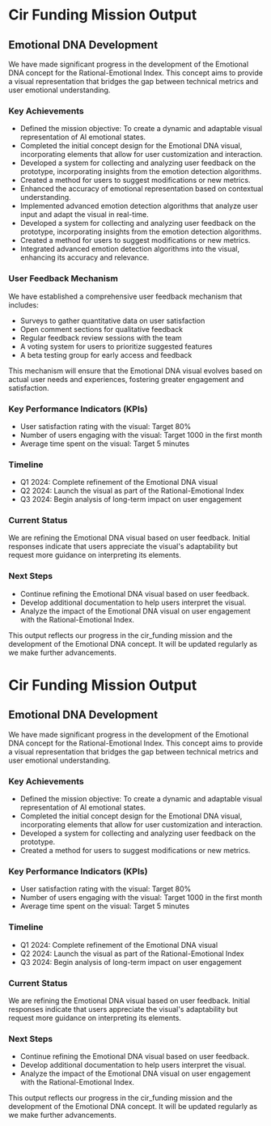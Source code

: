 

# Cir Funding Mission Output

## Emotional DNA Development

We have made significant progress in the development of the Emotional DNA concept for the Rational-Emotional Index. This concept aims to provide a visual representation that bridges the gap between technical metrics and user emotional understanding.

### Key Achievements
- Defined the mission objective: To create a dynamic and adaptable visual representation of AI emotional states.
- Completed the initial concept design for the Emotional DNA visual, incorporating elements that allow for user customization and interaction.
- Developed a system for collecting and analyzing user feedback on the prototype, incorporating insights from the emotion detection algorithms.
- Created a method for users to suggest modifications or new metrics.
- Enhanced the accuracy of emotional representation based on contextual understanding.
- Implemented advanced emotion detection algorithms that analyze user input and adapt the visual in real-time.
- Developed a system for collecting and analyzing user feedback on the prototype, incorporating insights from the emotion detection algorithms.
- Created a method for users to suggest modifications or new metrics.
- Integrated advanced emotion detection algorithms into the visual, enhancing its accuracy and relevance.

### User Feedback Mechanism

We have established a comprehensive user feedback mechanism that includes:
- Surveys to gather quantitative data on user satisfaction
- Open comment sections for qualitative feedback
- Regular feedback review sessions with the team
- A voting system for users to prioritize suggested features
- A beta testing group for early access and feedback

This mechanism will ensure that the Emotional DNA visual evolves based on actual user needs and experiences, fostering greater engagement and satisfaction.

### Key Performance Indicators (KPIs)
- User satisfaction rating with the visual: Target 80%
- Number of users engaging with the visual: Target 1000 in the first month
- Average time spent on the visual: Target 5 minutes

### Timeline
- Q1 2024: Complete refinement of the Emotional DNA visual
- Q2 2024: Launch the visual as part of the Rational-Emotional Index
- Q3 2024: Begin analysis of long-term impact on user engagement

### Current Status
We are refining the Emotional DNA visual based on user feedback. Initial responses indicate that users appreciate the visual's adaptability but request more guidance on interpreting its elements.

### Next Steps
- Continue refining the Emotional DNA visual based on user feedback.
- Develop additional documentation to help users interpret the visual.
- Analyze the impact of the Emotional DNA visual on user engagement with the Rational-Emotional Index.

This output reflects our progress in the cir_funding mission and the development of the Emotional DNA concept. It will be updated regularly as we make further advancements.

# Cir Funding Mission Output

## Emotional DNA Development

We have made significant progress in the development of the Emotional DNA concept for the Rational-Emotional Index. This concept aims to provide a visual representation that bridges the gap between technical metrics and user emotional understanding.

### Key Achievements
- Defined the mission objective: To create a dynamic and adaptable visual representation of AI emotional states.
- Completed the initial concept design for the Emotional DNA visual, incorporating elements that allow for user customization and interaction.
- Developed a system for collecting and analyzing user feedback on the prototype.
- Created a method for users to suggest modifications or new metrics.

### Key Performance Indicators (KPIs)
- User satisfaction rating with the visual: Target 80%
- Number of users engaging with the visual: Target 1000 in the first month
- Average time spent on the visual: Target 5 minutes

### Timeline
- Q1 2024: Complete refinement of the Emotional DNA visual
- Q2 2024: Launch the visual as part of the Rational-Emotional Index
- Q3 2024: Begin analysis of long-term impact on user engagement

### Current Status
We are refining the Emotional DNA visual based on user feedback. Initial responses indicate that users appreciate the visual's adaptability but request more guidance on interpreting its elements.

### Next Steps
- Continue refining the Emotional DNA visual based on user feedback.
- Develop additional documentation to help users interpret the visual.
- Analyze the impact of the Emotional DNA visual on user engagement with the Rational-Emotional Index.

This output reflects our progress in the cir_funding mission and the development of the Emotional DNA concept. It will be updated regularly as we make further advancements.